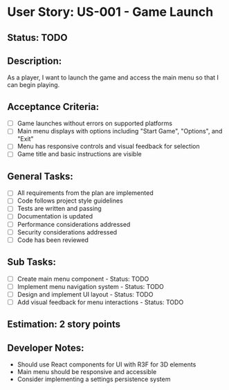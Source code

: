 # User Story: US-001 - Game Launch

## Status: TODO

## Description:

As a player, I want to launch the game and access the main menu so that I can begin playing.

## Acceptance Criteria:

- [ ] Game launches without errors on supported platforms
- [ ] Main menu displays with options including "Start Game", "Options", and "Exit"
- [ ] Menu has responsive controls and visual feedback for selection
- [ ] Game title and basic instructions are visible

## General Tasks:

- [ ] All requirements from the plan are implemented
- [ ] Code follows project style guidelines
- [ ] Tests are written and passing
- [ ] Documentation is updated
- [ ] Performance considerations addressed
- [ ] Security considerations addressed
- [ ] Code has been reviewed

## Sub Tasks:

- [ ] Create main menu component - Status: TODO
- [ ] Implement menu navigation system - Status: TODO
- [ ] Design and implement UI layout - Status: TODO
- [ ] Add visual feedback for menu interactions - Status: TODO

## Estimation: 2 story points

## Developer Notes:

- Should use React components for UI with R3F for 3D elements
- Main menu should be responsive and accessible
- Consider implementing a settings persistence system
